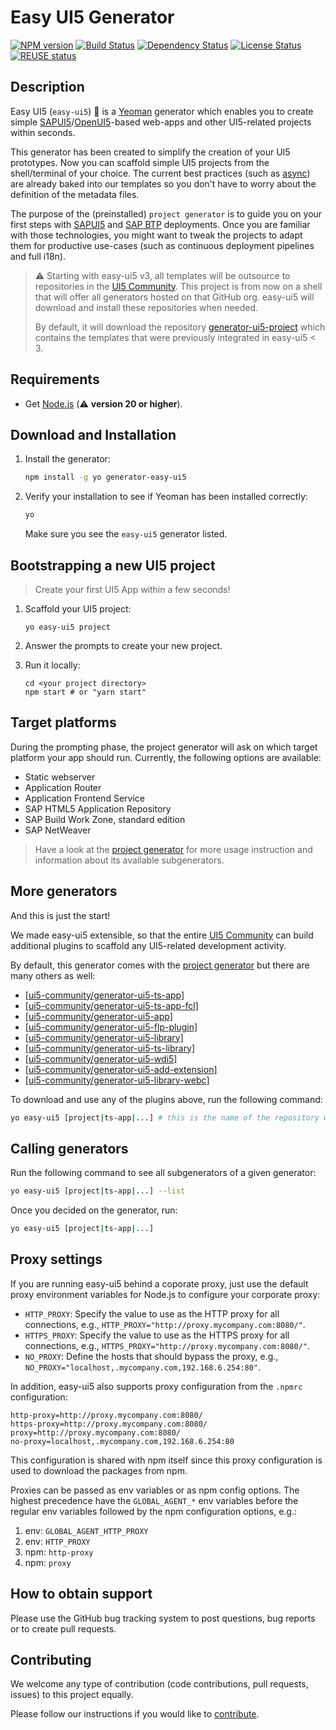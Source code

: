# Easy UI5 Generator

[![NPM version][npm-image]][npm-url]
[![Build Status][test-image]][test-url]
[![Dependency Status][librariesio-image]][repo-url]
[![License Status][license-image]][license-url]
[![REUSE status][reuse-image]][reuse-url]

## Description

Easy UI5 (`easy-ui5`) 💙 is a [Yeoman](http://yeoman.io/) generator which enables you to create simple [SAPUI5](https://ui5.sap.com)/[OpenUI5](https://sdk.openui5.org)-based web-apps and other UI5-related projects within seconds.

This generator has been created to simplify the creation of your UI5 prototypes. Now you can scaffold simple UI5 projects from the shell/terminal of your choice. The current best practices (such as [async](https://blogs.sap.com/2018/12/18/ui5ers-buzz-41-best-practices-for-async-loading-in-ui5/)) are already baked into our templates so you don't have to worry about the definition of the metadata files.

The purpose of the (preinstalled) `project generator` is to guide you on your first steps with [SAPUI5](https://sapui5.hana.ondemand.com/) and [SAP BTP](https://www.sap.com/products/business-technology-platform.html) deployments. Once you are familiar with those technologies, you might want to tweak the projects to adapt them for productive use-cases (such as continuous deployment pipelines and full i18n).

> :warning: Starting with easy-ui5 v3, all templates will be outsource to repositories in the [UI5 Community](https://github.com/ui5-community/). This project is from now on a shell that will offer all generators hosted on that GitHub org. easy-ui5 will download and install these repositories when needed.
>
> By default, it will download the repository [generator-ui5-project](https://github.com/ui5-community/generator-ui5-project/) which contains the templates that were previously integrated in easy-ui5 < 3.

## Requirements

- Get [Node.js](https://nodejs.org/en/download/) (:warning: **version 20 or higher**).

## Download and Installation

1. Install the generator:

   ```sh
   npm install -g yo generator-easy-ui5
   ```

2. Verify your installation to see if Yeoman has been installed correctly:
   ```sh
   yo
   ```
   Make sure you see the `easy-ui5` generator listed.

## Bootstrapping a new UI5 project

> Create your first UI5 App within a few seconds!

1. Scaffold your UI5 project:

   ```
   yo easy-ui5 project
   ```

2. Answer the prompts to create your new project.

3. Run it locally:
   ```
   cd <your project directory>
   npm start # or "yarn start"
   ```

## Target platforms

During the prompting phase, the project generator will ask on which target platform your app should run. Currently, the following options are available:

- Static webserver
- Application Router
- Application Frontend Service
- SAP HTML5 Application Repository
- SAP Build Work Zone, standard edition
- SAP NetWeaver

> Have a look at the [project generator](https://github.com/ui5-community/generator-ui5-project/) for more usage instruction and information about its available subgenerators.

## More generators

And this is just the start!

We made easy-ui5 extensible, so that the entire [UI5 Community](https://github.com/ui5-community/) can build additional plugins to scaffold any UI5-related development activity.

By default, this generator comes with the [project generator](https://github.com/ui5-community/generator-ui5-project) but there are many others as well:

- [[ui5-community/generator-ui5-ts-app]](https://github.com/ui5-community/generator-ui5-ts-app)
- [[ui5-community/generator-ui5-ts-app-fcl]](https://github.com/ui5-community/generator-ui5-ts-app-fcl)
- [[ui5-community/generator-ui5-app]](https://github.com/ui5-community/generator-ui5-app)
- [[ui5-community/generator-ui5-flp-plugin]](https://github.com/ui5-community/generator-ui5-flp-plugin)
- [[ui5-community/generator-ui5-library]](https://github.com/ui5-community/generator-ui5-library)
- [[ui5-community/generator-ui5-ts-library]](https://github.com/ui5-community/generator-ui5-ts-library)
- [[ui5-community/generator-ui5-wdi5]](https://github.com/ui5-community/generator-ui5-wdi5)
- [[ui5-community/generator-ui5-add-extension]](https://github.com/ui5-community/generator-ui5-add-extension)
- [[ui5-community/generator-ui5-library-webc]](https://github.com/ui5-community/generator-ui5-library-webc)

To download and use any of the plugins above, run the following command:

```sh
yo easy-ui5 [project|ts-app|...] # this is the name of the repository without the "generator-ui5-" prefix
```

## Calling generators

Run the following command to see all subgenerators of a given generator:

```sh
yo easy-ui5 [project|ts-app|...] --list
```

Once you decided on the generator, run:

```sh
yo easy-ui5 [project|ts-app|...]
```

## Proxy settings

If you are running easy-ui5 behind a coporate proxy, just use the default proxy environment variables for Node.js to configure your corporate proxy:

- `HTTP_PROXY`: Specify the value to use as the HTTP proxy for all connections, e.g., `HTTP_PROXY="http://proxy.mycompany.com:8080/"`.
- `HTTPS_PROXY`: Specify the value to use as the HTTPS proxy for all connections, e.g., `HTTPS_PROXY="http://proxy.mycompany.com:8080/"`.
- `NO_PROXY`: Define the hosts that should bypass the proxy, e.g., `NO_PROXY="localhost,.mycompany.com,192.168.6.254:80"`.

In addition, easy-ui5 also supports proxy configuration from the `.npmrc` configuration:

```text
http-proxy=http://proxy.mycompany.com:8080/
https-proxy=http://proxy.mycompany.com:8080/
proxy=http://proxy.mycompany.com:8080/
no-proxy=localhost,.mycompany.com,192.168.6.254:80
```

This configuration is shared with npm itself since this proxy configuration is used to download the packages from npm.

Proxies can be passed as env variables or as npm config options. The highest precedence have the `GLOBAL_AGENT_*` env variables before the regular env variables followed by the npm configuration options, e.g.:

1. env: `GLOBAL_AGENT_HTTP_PROXY`
2. env: `HTTP_PROXY`
3. npm: `http-proxy`
4. npm: `proxy`

## How to obtain support

Please use the GitHub bug tracking system to post questions, bug reports or to create pull requests.

## Contributing

We welcome any type of contribution (code contributions, pull requests, issues) to this project equally.

Please follow our instructions if you would like to [contribute](https://github.com/SAP/generator-easy-ui5/blob/master/CONTRIBUTING.md).

[npm-image]: https://img.shields.io/npm/v/generator-easy-ui5.svg
[npm-url]: https://www.npmjs.com/package/generator-easy-ui5
[test-image]: https://github.com/SAP/generator-easy-ui5/actions/workflows/main.yml/badge.svg
[test-url]: https://github.com/SAP/generator-easy-ui5/actions/workflows/main.yml
[librariesio-image]: https://img.shields.io/librariesio/github/SAP/generator-easy-ui5
[repo-url]: https://github.com/SAP/generator-easy-ui5
[license-image]: https://img.shields.io/npm/l/generator-easy-ui5.svg
[license-url]: https://github.com/SAP/generator-easy-ui5/blob/master/LICENSE
[reuse-image]: https://api.reuse.software/badge/github.com/SAP/generator-easy-ui5/
[reuse-url]: https://api.reuse.software/info/github.com/SAP/generator-easy-ui5/
